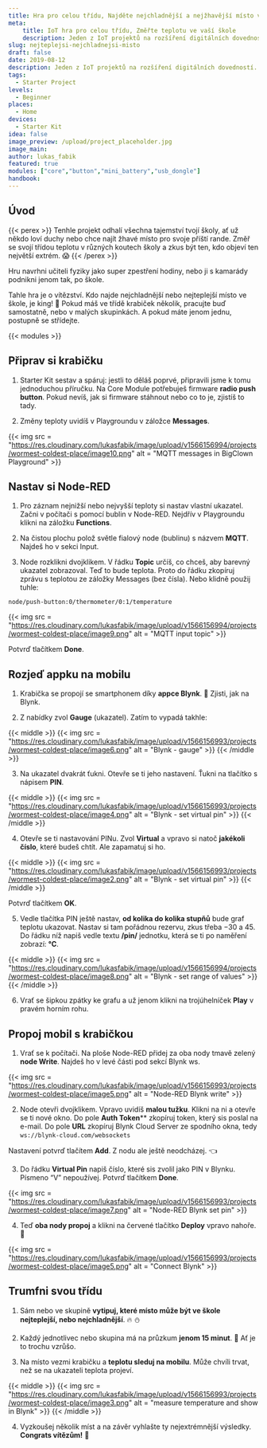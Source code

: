 ```yaml
---
title: Hra pro celou třídu, Najděte nejchladnější a nejžhavější místo ve vaší škole
meta:
    title: IoT hra pro celou třídu, Změřte teplotu ve vaší škole
    description: Jeden z IoT projektů na rozšíření digitálních dovedností. Sestavte se Starter Kitem od BigClownu zařízení, se kterým najdete nejchladnější a nejžhavější místo ve škole.
slug: nejteplejsi-nejchladnejsi-misto
draft: false
date: 2019-08-12
description: Jeden z IoT projektů na rozšíření digitálních dovedností. Sestavte se Starter Kitem od BigClownu zařízení, se kterým najdete nejchladnější a nejžhavější místo ve škole.
tags:
  - Starter Project
levels:
  - Beginner
places:
  - Home
devices:
  - Starter Kit
idea: false
image_preview: /upload/project_placeholder.jpg
image_main:
author: lukas_fabik
featured: true
modules: ["core","button","mini_battery","usb_dongle"]
handbook:
---
```


## Úvod

{{< perex >}}
Tenhle projekt odhalí všechna tajemství tvojí školy, ať už někdo loví duchy nebo chce najít žhavé místo pro svoje příští rande. Změř se svojí třídou teplotu v různých koutech školy a zkus být ten, kdo objeví ten největší extrém. 😱
{{< /perex >}}

Hru navrhni učiteli fyziky jako super zpestření hodiny, nebo ji s kamarády podnikni jenom tak, po škole.

Tahle hra je o vítězství. Kdo najde nejchladnější nebo nejteplejší místo ve škole, je king! 👑 Pokud máš ve třídě krabiček několik, pracujte buď samostatně, nebo v malých skupinkách. A pokud máte jenom jednu, postupně se střídejte.

{{< modules >}}

## Připrav si krabičku

1. Starter Kit sestav a spáruj: jestli to děláš poprvé, připravili jsme k tomu jednoduchou příručku. Na Core Module potřebuješ firmware **radio push button**. Pokud nevíš, jak si firmware stáhnout nebo co to je, zjistíš to tady.

2. Změny teploty uvidíš v Playgroundu v záložce **Messages**.

{{< img src = "https://res.cloudinary.com/lukasfabik/image/upload/v1566156994/projects/wormest-coldest-place/image10.png" alt = "MQTT messages in BigClown Playground" >}}

## Nastav si Node-RED

1. Pro záznam nejnižší nebo nejvyšší teploty si nastav vlastní ukazatel. Začni v počítači s pomocí bublin v Node-RED. Nejdřív v Playgroundu klikni na záložku **Functions**.

2. Na čistou plochu polož světle fialový node (bublinu) s názvem **MQTT**. Najdeš ho v sekci Input.

3. Node rozklikni dvojklikem. V řádku **Topic** určíš, co chceš, aby barevný ukazatel zobrazoval. Teď to bude teplota. Proto do řádku zkopíruj zprávu s teplotou ze záložky Messages (bez čísla). Nebo klidně použij tuhle:

```
node/push-button:0/thermometer/0:1/temperature
```

{{< img src = "https://res.cloudinary.com/lukasfabik/image/upload/v1566156994/projects/wormest-coldest-place/image9.png" alt = "MQTT input topic" >}}

Potvrď tlačítkem **Done**.

## Rozjeď appku na mobilu

1. Krabička se propojí se smartphonem díky **appce Blynk**. 📱 Zjisti, jak na Blynk.

2. Z nabídky zvol **Gauge** (ukazatel). Zatím to vypadá takhle:

{{< middle >}}
{{< img src = "https://res.cloudinary.com/lukasfabik/image/upload/v1566156993/projects/wormest-coldest-place/image6.png" alt = "Blynk - gauge" >}}
{{< /middle >}}

3. Na ukazatel dvakrát ťukni. Otevře se ti jeho nastavení. Ťukni na tlačítko s nápisem **PIN**.

{{< middle >}}
{{< img src = "https://res.cloudinary.com/lukasfabik/image/upload/v1566156993/projects/wormest-coldest-place/image4.png" alt = "Blynk - set virtual pin" >}}
{{< /middle >}}

4. Otevře se ti nastavování PINu. Zvol **Virtual** a vpravo si natoč **jakékoli číslo**, které budeš chtít. Ale zapamatuj si ho.

{{< middle >}}
{{< img src = "https://res.cloudinary.com/lukasfabik/image/upload/v1566156993/projects/wormest-coldest-place/image2.png" alt = "Blynk - set virtual pin" >}}
{{< /middle >}}

Potvrď tlačítkem **OK**.

5. Vedle tlačítka PIN ještě nastav, **od kolika do kolika stupňů** bude graf teplotu ukazovat. Nastav si tam pořádnou rezervu, zkus třeba −30 a 45.
Do řádku níž napiš vedle textu **/pin/** jednotku, která se ti po naměření zobrazí: **°C**.

{{< middle >}}
{{< img src = "https://res.cloudinary.com/lukasfabik/image/upload/v1566156994/projects/wormest-coldest-place/image8.png" alt = "Blynk - set range of values" >}}
{{< /middle >}}

6. Vrať se šipkou zpátky ke grafu a už jenom klikni na trojúhelníček **Play** v pravém horním rohu.


## Propoj mobil s krabičkou

1. Vrať se k počítači. Na ploše Node-RED přidej za oba nody tmavě zelený **node Write**. Najdeš ho v levé části pod sekcí Blynk ws.

{{< img src = "https://res.cloudinary.com/lukasfabik/image/upload/v1566156993/projects/wormest-coldest-place/image5.png" alt = "Node-RED Blynk write" >}}

2. Node otevři dvojklikem. Vpravo uvidíš **malou tužku**. Klikni na ni a otevře se ti nové okno. Do pole **Auth Token**** zkopíruj token, který sis poslal na e-mail. Do pole **URL** zkopíruj Blynk Cloud Server ze spodního okna, tedy ```ws://blynk-cloud.com/websockets```

Nastavení potvrď tlačítem **Add**. Z nodu ale ještě neodcházej. 👈

3. Do řádku **Virtual Pin** napiš číslo, které sis zvolil jako PIN v Blynku. Písmeno “V” nepoužívej.
Potvrď tlačítkem **Done**.

{{< img src = "https://res.cloudinary.com/lukasfabik/image/upload/v1566156993/projects/wormest-coldest-place/image7.png" alt = "Node-RED Blynk set pin" >}}

4. Teď **oba nody propoj** a klikni na červené tlačítko **Deploy** vpravo nahoře. 🚨

{{< img src = "https://res.cloudinary.com/lukasfabik/image/upload/v1566156993/projects/wormest-coldest-place/image5.png" alt = "Connect Blynk" >}}

## Trumfni svou třídu

1. Sám nebo ve skupině **vytipuj, které místo může být ve škole nejteplejší, nebo nejchladnější**. 🔥 ⛄

2. Každý jednotlivec nebo skupina má na průzkum **jenom 15 minut**. 🔦 Ať je to trochu vzrůšo.

3. Na místo vezmi krabičku a **teplotu sleduj na mobilu**. Může chvíli trvat, než se na ukazateli teplota projeví.

{{< middle >}}
{{< img src = "https://res.cloudinary.com/lukasfabik/image/upload/v1566156993/projects/wormest-coldest-place/image3.png" alt = "measure temperature and show in Blynk" >}}
{{< /middle >}}

4. Vyzkoušej několik míst a na závěr vyhlašte ty nejextrémnější výsledky. **Congrats vítězům!** 🎇
